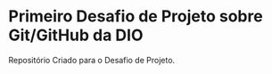 # Primeiro Desafio de Projeto sobre Git/GitHub da DIO
Repositório Criado para  o Desafio de Projeto.

